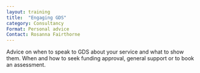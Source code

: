 ```yaml
---
layout: training
title:  "Engaging GDS"
category: Consultancy
Format: Personal advice
Contact: Rosanna Fairthorne
---
```


Advice on when to speak to GDS about your service and what to show them. When and how to seek funding approval, general support or to book an assessment.
